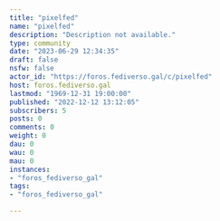```yaml
---
title: "pixelfed" 
name: "pixelfed"
description: "Description not available."
type: community
date: "2023-06-29 12:34:35"
draft: false
nsfw: false
actor_id: "https://foros.fediverso.gal/c/pixelfed"
host: foros.fediverso.gal
lastmod: "1969-12-31 19:00:00"
published: "2022-12-12 13:12:05"
subscribers: 5
posts: 0
comments: 0
weight: 0
dau: 0
wau: 0
mau: 0
instances:
- "foros_fediverso_gal"
tags: 
- "foros_fediverso_gal"

---
```

